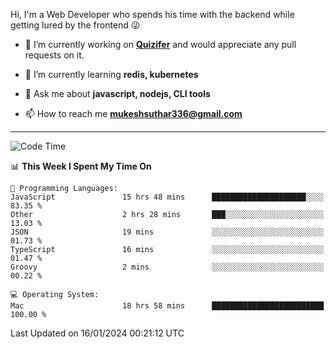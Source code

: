 Hi, I'm a Web Developer who spends his time with the backend while getting lured by the frontend 😜

- 🔭 I’m currently working on **[Quizifer](https://github.com/SutharMukesh/Quizifer/)** and would appreciate any pull requests on it.

- 🌱 I’m currently learning **redis, kubernetes**

- 💬 Ask me about **javascript, nodejs, CLI tools**

- 📫 How to reach me **mukeshsuthar336@gmail.com**

---
<!--START_SECTION:waka-->
![Code Time](http://img.shields.io/badge/Code%20Time-2%2C749%20hrs%2019%20mins-blue)

📊 **This Week I Spent My Time On** 

```text
💬 Programming Languages: 
JavaScript               15 hrs 48 mins      █████████████████████░░░░   83.35 % 
Other                    2 hrs 28 mins       ███░░░░░░░░░░░░░░░░░░░░░░   13.03 % 
JSON                     19 mins             ░░░░░░░░░░░░░░░░░░░░░░░░░   01.73 % 
TypeScript               16 mins             ░░░░░░░░░░░░░░░░░░░░░░░░░   01.47 % 
Groovy                   2 mins              ░░░░░░░░░░░░░░░░░░░░░░░░░   00.22 % 

💻 Operating System: 
Mac                      18 hrs 58 mins      █████████████████████████   100.00 % 
```


 Last Updated on 16/01/2024 00:21:12 UTC
<!--END_SECTION:waka-->

